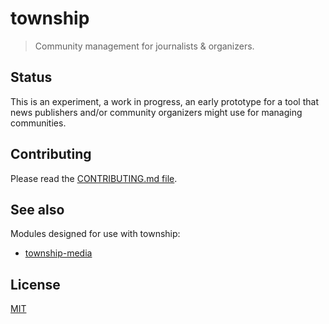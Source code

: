 # township

> Community management for journalists & organizers.

## Status

This is an experiment, a work in progress, an early prototype for a tool that news publishers and/or community organizers might use for managing communities.

## Contributing

Please read the [CONTRIBUTING.md file](CONTRIBUTING.md).

## See also

Modules designed for use with township:

- [township-media](http://github.com/staygrimm/township-media)

## License

[MIT](LICENSE.md)
